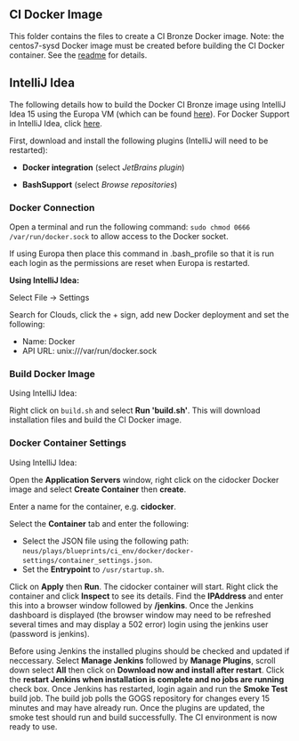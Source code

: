 ## CI Docker Image

This folder contains the files to create a CI Bronze Docker image.  Note: the centos7-sysd Docker image must be created before building the CI Docker container.  See the [readme](../../centos7-sysd/readme.md) for details.


## IntelliJ Idea

The following details how to build the Docker CI Bronze image using IntelliJ Idea 15 using the Europa VM (which can be found [here](http://github.com/gatblau/europa)).  For Docker Support in IntelliJ Idea, click [here](https://blog.jetbrains.com/idea/2015/03/docker-support-in-intellij-idea-14-1/).

First, download and install the following plugins (IntelliJ will need to be restarted):
 
- **Docker integration** (select *JetBrains plugin*)
 
- **BashSupport** (select *Browse repositories*)


### Docker Connection

Open a terminal and run the following command: `sudo chmod 0666 /var/run/docker.sock` to allow access to the Docker socket.  

If using Europa then place this command in .bash_profile so that it is run each login as the permissions are reset when Europa is restarted.

**Using IntelliJ Idea:**

Select File -> Settings

Search for Clouds, click the + sign, add new Docker deployment and set the following:

- Name:    Docker
- API URL: unix:///var/run/docker.sock


### Build Docker Image

Using IntelliJ Idea:

Right click on `build.sh` and select **Run 'build.sh'**.  This will download installation files and build the CI Docker image.


### Docker Container Settings

Using IntelliJ Idea:

Open the **Application Servers** window, right click on the cidocker Docker image and select **Create Container** then **create**.

Enter a name for the container, e.g. **cidocker**.

Select the **Container** tab and enter the following:

- Select the JSON file using the following path:  `neus/plays/blueprints/ci_env/docker/docker-settings/container_settings.json`.
- Set the **Entrypoint** to `/usr/startup.sh`.

Click on **Apply** then **Run**.  The cidocker container will start.  Right click the container and click **Inspect** to see its details.  Find the **IPAddress** and enter this into a browser window followed by **/jenkins**.  Once the Jenkins dashboard is displayed (the browser window may need to be refreshed several times and may display a 502 error) login using the jenkins user (password is jenkins).

Before using Jenkins the installed plugins should be checked and updated if neccessary.  Select **Manage Jenkins** followed by **Manage Plugins**, scroll down select **All** then click on **Download now and install after restart**.  Click the **restart Jenkins when installation is complete and no jobs are running** check box.  Once Jenkins has restarted, login again and run the **Smoke Test** build job.  The build job polls the GOGS repository for changes every 15 minutes and may have already run.  Once the plugins are updated, the smoke test should run and build successfully.  The CI environment is now ready to use.

